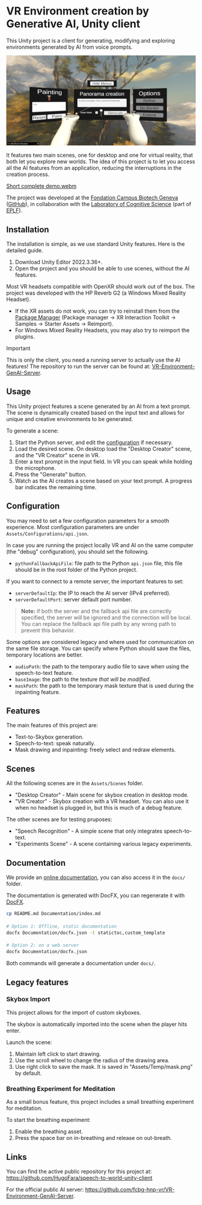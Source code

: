 # VR Environment creation by Generative AI, Unity client

This Unity project is a client for generating, modifying and exploring environments generated by AI from voice prompts.

![Main VR scene](Documentation/resources/Main_view_VR.png "View of the main VR screen.")

It features two main scenes, one for desktop and one for virtual reality, that both let you explore new worlds.
The idea of this project is to let  you access all the AI features from an application, reducing the interruptions in the creation process.

[Short complete demo.webm](https://github.com/user-attachments/assets/b8a97c92-ae75-4732-95af-c4fb64345bb0)

The project was developed at the [Fondation Campus Biotech Geneva](https://fcbg.ch/) ([GitHub](https://github.com/fcbg-hnp-vr/)),
in collaboration with the [Laboratory of Cognitive Science](https://www.epfl.ch/labs/lnco/) (part of [EPLF](https://epfl.ch)).

## Installation

The installation is simple, as we use standard Unity features.
Here is the detailed guide.

1. Download Unity Editor 2022.3.36+.
2. Open the project and you should be able to use scenes, without the AI features.

Most VR headsets compatible with OpenXR should work out of the box.
The project was developed with the HP Reverb G2 (a Windows Mixed Reality Headset).

- If the XR assets do not work, you can try to reinstall them from the [Package Manager](https://docs.unity3d.com/Manual/Packages.html) (Package manager -> XR Interaction Toolkit -> Samples -> Starter Assets -> Reimport).
- For Windows Mixed Reality Headsets, you may also try to reimport the plugins.

> [!Important]
> This is only the client,
you need a running server to actually use the AI features!
The repository to run the server can be found at: [VR-Environment-GenAI-Server](https://github.com/fcbg-hnp-vr/VR-Environment-GenAI-Server).

## Usage

This Unity project features a scene generated by an AI from a text prompt.
The scene is dynamically created based on the input text and allows for unique and creative environments to be generated.

To generate a scene:

1. Start the Python server, and edit the [configuration](#configuration) if necessary.
2. Load the desired scene. On desktop load the "Desktop Creator" scene, and the "VR Creator" scene in VR.
3. Enter a text prompt in the input field. In VR you can speak while holding the microphone.
4. Press the "Generate" button.
5. Watch as the AI creates a scene based on your text prompt. A progress bar indicates the remaining time.

## Configuration

You may need to set a few configuration parameters for a smooth experience.
Most configuration parameters are under `Assets/Configurations/api.json`.

In case you are running the project locally VR and AI on the same computer (the "debug" configuration), you should set the following.

- `pythonFallbackApiFile`: file path to the Python ``api.json`` file, this file should be in the root folder of the Python project.

If you want to connect to a remote server, the important features to set:

- `serverDefaultIp`: the IP to reach the AI server (IPv4 preferred).
- `serverDefaultPort`: server default port number.

> **Note:** if both the server and the fallback api file are correctly specified, the server will be ignored and the connection will be local. You can replace the fallback api file path by any wrong path to prevent this behavior.

Some options are considered legacy and where used for communication on the same file storage.
You can specify where Python should save the files, temporary locations are better.

- `audioPath`: the path to the temporary audio file to save when using the speech-to-text feature.
- `baseImage`: the path to the texture *that will be modified*.
- `maskPath`: the path to the temporary mask texture that is used during the inpainting feature.

## Features

The main features of this project are:

- Text-to-Skybox generation.
- Speech-to-text: speak naturally.
- Mask drawing and inpainting: freely select and redraw elements.

## Scenes

All the following scenes are in the ``Assets/Scenes`` folder.

- "Desktop Creator" - Main scene for skybox creation in desktop mode.
- "VR Creator" - Skybox creation with a VR headset. You can also use it when no headset is plugged in, but this is much of a debug feature.

The other scenes are for testing pruposes:

- "Speech Recognition" - A simple scene that only integrates speech-to-text.
- "Experiments Scene" - A scene containing various legacy experiments.

## Documentation

We provide an [online documentation](https://fcbg-hnp-vr.github.io/VR-Environment-GenAI-Unity/), you can also access it in the `docs/` folder.

The documentation is generated with DocFX, you can regenerate it with [DocFX](https://github.com/dotnet/docfx).

```bash
cp README.md Documentation/index.md

# Option 1: Offline, static documentation
docfx Documentation/docfx.json -t statictoc,custom_template

# Option 2: on a web server
docfx Documentation/docfx.json
```

Both commands will generate a documentation under `docs/`.

## Legacy features

### Skybox Import

This project allows for the import of custom skyboxes.

The skybox is automatically imported into the scene when the player hits enter.

Launch the scene:

1. Maintain left click to start drawing.
2. Use the scroll wheel to change the radius of the drawing area.
3. Use right click to save the mask. It is saved in "Assets/Temp/mask.png" by default.

### Breathing Experiment for Meditation

As a small bonus feature, this project includes a small breathing experiment for meditation.

To start the breathing experiment:

1. Enable the breathing asset.
2. Press the space bar on in-breathing and release on out-breath.

## Links

You can find the active public repository for this project at: <https://github.com/HugoFara/speech-to-world-unity-client>

For the official public AI server: <https://github.com/fcbg-hnp-vr/VR-Environment-GenAI-Server>.

